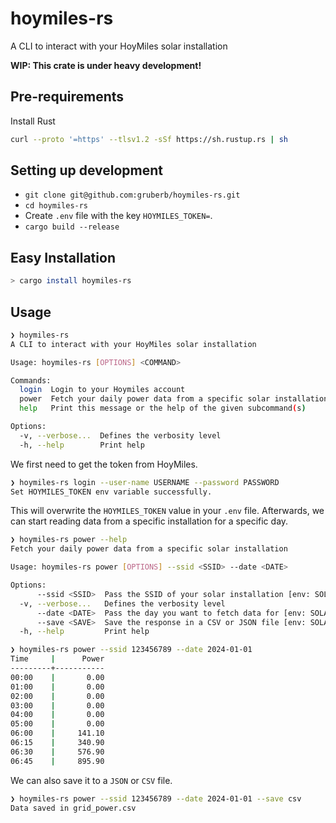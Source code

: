 # hoymiles-rs

A CLI to interact with your HoyMiles solar installation

**WIP: This crate is under heavy development!**

## Pre-requirements

Install Rust

```bash
curl --proto '=https' --tlsv1.2 -sSf https://sh.rustup.rs | sh
```

## Setting up development

- `git clone git@github.com:gruberb/hoymiles-rs.git`
- `cd hoymiles-rs`
- Create `.env` file with the key `HOYMILES_TOKEN=`.
- `cargo build --release`

## Easy Installation

```bash
> cargo install hoymiles-rs
```

## Usage

```bash
❯ hoymiles-rs
A CLI to interact with your HoyMiles solar installation

Usage: hoymiles-rs [OPTIONS] <COMMAND>

Commands:
  login  Login to your Hoymiles account
  power  Fetch your daily power data from a specific solar installation
  help   Print this message or the help of the given subcommand(s)

Options:
  -v, --verbose...  Defines the verbosity level
  -h, --help        Print help
```

We first need to get the token from HoyMiles.

```bash
❯ hoymiles-rs login --user-name USERNAME --password PASSWORD
Set HOYMILES_TOKEN env variable successfully.
```

This will overwrite the `HOYMILES_TOKEN` value in your `.env` file. Afterwards, we can start reading data from a specific installation for a specific day.

```bash
❯ hoymiles-rs power --help
Fetch your daily power data from a specific solar installation

Usage: hoymiles-rs power [OPTIONS] --ssid <SSID> --date <DATE>

Options:
      --ssid <SSID>  Pass the SSID of your solar installation [env: SOLAR_SSID=]
  -v, --verbose...   Defines the verbosity level
      --date <DATE>  Pass the day you want to fetch data for [env: SOLAR_DATE=]
      --save <SAVE>  Save the response in a CSV or JSON file [env: SOLAR_SAVE_AS=] [possible values: csv, json]
  -h, --help         Print help
```

```bash
❯ hoymiles-rs power --ssid 123456789 --date 2024-01-01
Time     |      Power
---------+-----------
00:00    |       0.00
01:00    |       0.00
02:00    |       0.00
03:00    |       0.00
04:00    |       0.00
05:00    |       0.00
06:00    |     141.10
06:15    |     340.90
06:30    |     576.90
06:45    |     895.90
```

We can also save it to a `JSON` or `CSV` file.

```bash
❯ hoymiles-rs power --ssid 123456789 --date 2024-01-01 --save csv
Data saved in grid_power.csv
```
